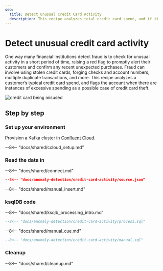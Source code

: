 ```yaml
---
seo:
  title: Detect Unusual Credit Card Activity
  description: This recipe analyzes total credit card spend, and if it's more than the average credit card usage of a customer, the account will be flagged as a possible case of credit card theft.
---
```


# Detect unusual credit card activity

One way many financial institutions detect fraud is to check for unusual activity in a short period of time, raising a red flag to promptly alert their customers and confirm any recent unexpected purchases. Fraud can involve using stolen credit cards, forging checks and account numbers, multiple duplicate transactions, and more. This recipe analyzes a customer’s typical credit card spend, and flags the account when there are instances of excessive spending as a possible case of credit card theft.

![credit card being misused](../../img/credit-card-activity.jpg)

## Step by step

### Set up your environment

Provision a Kafka cluster in [Confluent Cloud](https://www.confluent.io/confluent-cloud/tryfree/?utm_source=github&utm_medium=ksqldb_recipes&utm_campaign=credit_card_activity).

--8<-- "docs/shared/ccloud_setup.md"

### Read the data in

--8<-- "docs/shared/connect.md"

```json
--8<-- "docs/anomaly-detection/credit-card-activity/source.json"
```

--8<-- "docs/shared/manual_insert.md"

### ksqlDB code

--8<-- "docs/shared/ksqlb_processing_intro.md"

```sql
--8<-- "docs/anomaly-detection/credit-card-activity/process.sql"
```

--8<-- "docs/shared/manual_cue.md"

```sql
--8<-- "docs/anomaly-detection/credit-card-activity/manual.sql"
```

### Cleanup

--8<-- "docs/shared/cleanup.md"
